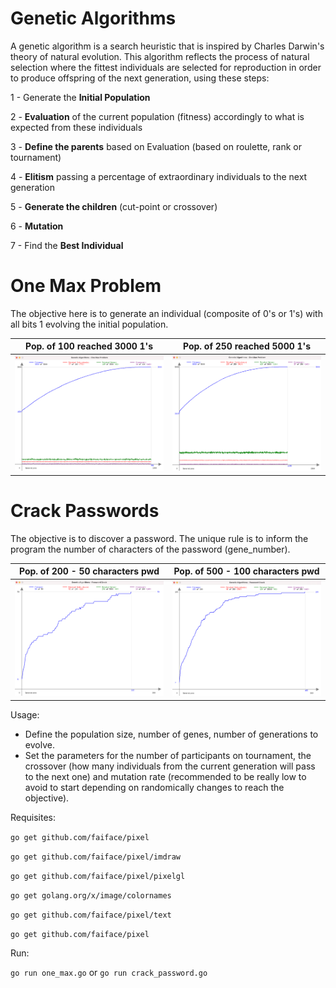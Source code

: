 # Genetic Algorithms

A genetic algorithm is a search heuristic that is inspired by Charles Darwin's theory of natural evolution. This algorithm reflects the process of natural selection where the fittest individuals are selected for reproduction in order to produce offspring of the next generation, using these steps:

1 - Generate the **Initial Population**

2 - **Evaluation** of the current population (fitness) accordingly to what is expected from these individuals

3 - **Define the parents** based on Evaluation (based on roulette, rank or tournament)

4 - **Elitism** passing a percentage of extraordinary individuals to the next generation

5 - **Generate the children** (cut-point or crossover)

6 - **Mutation**

7 - Find the **Best Individual**

# One Max Problem
The objective here is to generate an individual (composite of 0's or 1's) with all bits 1 evolving the initial population.

**Pop. of 100 reached 3000 1's** | **Pop. of 250 reached 5000 1's**
:-------------------------:|:-------------------------:
<img width="430" alt="horizontal" src="https://github.com/cassianoperin/Genetic_Algorithms/blob/main/Images/Onemax_3000.png">  |  <img width="430" alt="vertical" src="https://github.com/cassianoperin/Genetic_Algorithms/blob/main/Images/Onemax_5000.png">


# Crack Passwords
The objective is to discover a password. The unique rule is to inform the program the number of characters of the password (gene_number).

**Pop. of 200 - 50 characters pwd** | **Pop. of 500 - 100 characters pwd**
:-------------------------:|:-------------------------:
<img width="430" alt="horizontal" src="https://github.com/cassianoperin/Genetic_Algorithms/blob/main/Images/Password_50.png">  |  <img width="430" alt="vertical" src="https://github.com/cassianoperin/Genetic_Algorithms/blob/main/Images/Password_100.png">


Usage:
- Define the population size, number of genes, number of generations to evolve.
- Set the parameters for the number of participants on tournament, the crossover (how many individuals from the current generation will pass to the next one) and mutation rate (recommended to be really low to avoid to start depending on randomically changes to reach the objective).

Requisites:

`go get github.com/faiface/pixel`

`go get github.com/faiface/pixel/imdraw`

`go get github.com/faiface/pixel/pixelgl`

`go get golang.org/x/image/colornames`

`go get github.com/faiface/pixel/text`

`go get github.com/faiface/pixel`

Run:

`go run one_max.go` or `go run crack_password.go`
